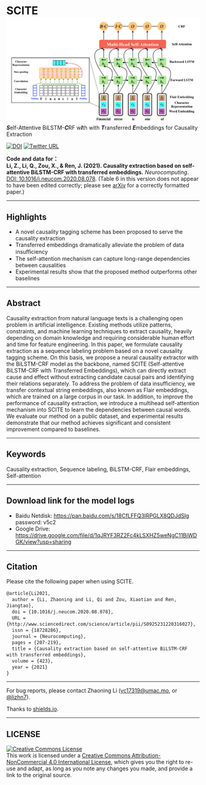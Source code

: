 # SCITE <img src="https://raw.githubusercontent.com/Das-Boot/scite/master/scite.png" align="right" width="561px">
***S***elf-Attentive BiLSTM-***C***RF w***I***th with ***T***ransferred ***E***mbeddings for Causality Extraction

[![DOI](https://img.shields.io/badge/DOI-10.1016%2Fj.neucom.2020.08.078-blue)](https://doi.org/10.1016/j.neucom.2020.08.078)
[![Twitter URL](https://img.shields.io/twitter/url?label=%40lizhn7&style=social&url=https%3A%2F%2Ftwitter.com%2Flizhn7)](https://twitter.com/lizhn7)

**Code and data for： <br />**
**Li, Z., Li, Q., Zou, X., & Ren, J. (2021). Causality extraction based on self-attentive BiLSTM-CRF with transferred embeddings.** *Neurocomputing*. <br />
[DOI: 10.1016/j.neucom.2020.08.078](https://doi.org/10.1016/j.neucom.2020.08.078).
(Table 6 in this version does not appear to have been edited correctly; please see [arXiv](https://arxiv.org/abs/1904.07629) for a correctly formatted paper.)
___

## Highlights
- A novel causality tagging scheme has been proposed to serve the causality extraction
- Transferred embeddings dramatically alleviate the problem of data insuﬃciency
- The self-attention mechanism can capture long-range dependencies between causalities
- Experimental results show that the proposed method outperforms other baselines
___

## Abstract

Causality extraction from natural language texts is a challenging open problem in artificial intelligence. Existing methods utilize patterns, constraints, and machine learning techniques to extract causality, heavily depending on domain knowledge and requiring considerable human effort and time for feature engineering. In this paper, we formulate causality extraction as a sequence labeling problem based on a novel causality tagging scheme. On this basis, we propose a neural causality extractor with the BiLSTM-CRF model as the backbone, named SCITE (Self-attentive BiLSTM-CRF wIth Transferred Embeddings), which can directly extract cause and effect without extracting candidate causal pairs and identifying their relations separately. To address the problem of data insufficiency, we transfer contextual string embeddings, also known as Flair embeddings, which are trained on a large corpus in our task. In addition, to improve the performance of causality extraction, we introduce a multihead self-attention mechanism into SCITE to learn the dependencies between causal words. We evaluate our method on a public dataset, and experimental results demonstrate that our method achieves significant and consistent improvement compared to baselines.
___

## Keywords

Causality extraction, Sequence labeling, BiLSTM-CRF, Flair embeddings, Self-attention
___

## Download link for the model logs

- Baidu Netdisk: https://pan.baidu.com/s/18CfLFFQ3IRPGLX8QDJdSlg password: v5c2
- Google Drive: https://drive.google.com/file/d/1qJRYF3RZ2Fc4kLSXHZ5weNgC11BjWDGK/view?usp=sharing
___

## Citation
Please cite the following paper when using SCITE.
    
    @article{Li2021,
      author = {Li, Zhaoning and Li, Qi and Zou, Xiaotian and Ren, Jiangtao},
      doi = {10.1016/j.neucom.2020.08.078},
      URL = {http://www.sciencedirect.com/science/article/pii/S0925231220316027},
      issn = {18728286},
      journal = {Neurocomputing},
      pages = {207-219},
      title = {Causality extraction based on self-attentive BiLSTM-CRF with transferred embeddings},
      volume = {423},
      year = {2021}
    }
___

For bug reports, please contact Zhaoning Li ([yc17319@umac.mo](mailto:yc17319@umac.mo), or [@lizhn7](https://twitter.com/lizhn7)).

Thanks to [shields.io](https://shields.io/).
___

## LICENSE

<a rel="license" href="http://creativecommons.org/licenses/by-nc/4.0/"><img alt="Creative Commons License" style="border-width:0" src="https://i.creativecommons.org/l/by-nc/4.0/88x31.png" /></a><br />This work is licensed under a <a rel="license" href="http://creativecommons.org/licenses/by-nc/4.0/">Creative Commons Attribution-NonCommercial 4.0 International License</a>, which gives you the right to re-use and adapt, as long as you note any changes you made, and provide a link to the original source.

